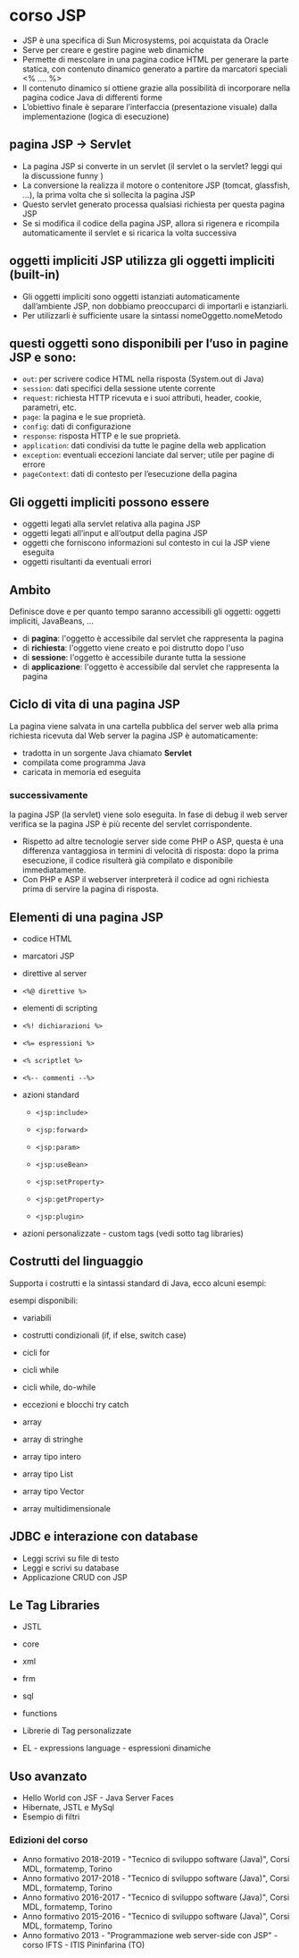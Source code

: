 # corso JSP

* JSP è una specifica di Sun Microsystems, poi acquistata da Oracle 
* Serve per creare e gestire pagine web dinamiche
* Permette di mescolare in una pagina codice HTML per generare la parte statica, con contenuto dinamico generato a partire da marcatori speciali <% .... %>
* Il contenuto dinamico si ottiene grazie alla possibilità di incorporare nella pagina codice Java di differenti forme
* L’obiettivo finale è separare l’interfaccia (presentazione visuale) dalla implementazione (logica di esecuzione)

## pagina JSP -> Servlet

* La pagina JSP si converte in un servlet (il servlet o la servlet? leggi qui la discussione funny )
* La conversione la realizza il motore o contenitore JSP (tomcat, glassfish, ...), la prima volta che si sollecita la pagina JSP
* Questo servlet generato processa qualsiasi richiesta per questa pagina JSP
* Se si modifica il codice della pagina JSP, allora si rigenera e ricompila automaticamente il servlet e si ricarica la volta successiva

## oggetti impliciti JSP utilizza gli oggetti impliciti (built-in)

* Gli oggetti impliciti sono oggetti istanziati automaticamente dall’ambiente JSP, non dobbiamo preoccuparci di importarli e istanziarli.
* Per utilizzarli è sufficiente usare la sintassi nomeOggetto.nomeMetodo

## questi oggetti sono disponibili per l’uso in pagine JSP e sono:

* `out`: per scrivere codice HTML nella risposta (System.out di Java)
* `session`: dati specifici della sessione utente corrente
* `request`: richiesta HTTP ricevuta e i suoi attributi, header, cookie, parametri, etc.
* `page`: la pagina e le sue proprietà.
* `config`: dati di configurazione
* `response`: risposta HTTP e le sue proprietà.
* `application`: dati condivisi da tutte le pagine della web application
* `exception`: eventuali eccezioni lanciate dal server; utile per pagine di errore
* `pageContext`: dati di contesto per l’esecuzione della pagina

## Gli oggetti impliciti possono essere

* oggetti legati alla servlet relativa alla pagina JSP
* oggetti legati all’input e all’output della pagina JSP
* oggetti che forniscono informazioni sul contesto in cui la JSP viene eseguita
* oggetti risultanti da eventuali errori

## Ambito 
Definisce dove e per quanto tempo saranno accessibili gli oggetti: oggetti impliciti, JavaBeans, ...

* di **pagina**: l'oggetto è accessibile dal servlet che rappresenta la pagina
* di **richiesta**: l'oggetto viene creato e poi distrutto dopo l'uso
* di **sessione**: l'oggetto è accessibile durante tutta la sessione
* di **applicazione**: l'oggetto è accessibile dal servlet che rappresenta la pagina

## Ciclo di vita di una pagina JSP 
La pagina viene salvata in una cartella pubblica del server web alla prima richiesta ricevuta dal Web server la pagina JSP è automaticamente:

* tradotta in un sorgente Java chiamato **Servlet**
* compilata come programma Java
* caricata in memoria ed eseguita

### successivamente 
la pagina JSP (la servlet) viene solo eseguita. In fase di debug il web server verifica se la pagina JSP è più recente del servlet corrispondente.

* Rispetto ad altre tecnologie server side come PHP o ASP, questa è una differenza vantaggiosa in termini di velocità di risposta: dopo la prima esecuzione, il codice risulterà già compilato e disponibile immediatamente.
* Con PHP e ASP il webserver interpreterà il codice ad ogni richiesta prima di servire la pagina di risposta.

## Elementi di una pagina JSP

* codice HTML

* marcatori JSP

* direttive al server

* `<%@ direttive %>`

* elementi di scripting

* `<%! dichiarazioni %>`

* `<%= espressioni %>`

* `<% scriptlet %>`

* `<%-- commenti --%>`

* azioni standard

  * `<jsp:include>`

  * `<jsp:forward>`

  * `<jsp:param>`

  * `<jsp:useBean>`

  * `<jsp:setProperty>`

  * `<jsp:getProperty>`

  * `<jsp:plugin>`

* azioni personalizzate - custom tags (vedi sotto tag libraries)

## Costrutti del linguaggio 

Supporta i costrutti e la sintassi standard di Java, ecco alcuni esempi:

esempi disponibili:

* variabili

* costrutti condizionali (if, if else, switch case)

* cicli for

* cicli while

* cicli while, do-while

* eccezioni e blocchi try catch

* array

* array di stringhe

* array tipo intero

* array tipo List

* array tipo Vector

* array multidimensionale

## JDBC e interazione con database

* Leggi scrivi su file di testo
* Leggi e scrivi su database
* Applicazione CRUD con JSP

## Le Tag Libraries

* JSTL

* core

* xml

* frm

* sql

* functions

* Librerie di Tag personalizzate

* EL - expressions language - espressioni dinamiche

## Uso avanzato

* Hello World con JSF - Java Server Faces
* Hibernate, JSTL e MySql
* Esempio di filtri


### Edizioni del corso

* Anno formativo 2018-2019 - "Tecnico di sviluppo software (Java)", Corsi MDL, formatemp, Torino
* Anno formativo 2017-2018 - "Tecnico di sviluppo software (Java)", Corsi MDL, formatemp, Torino
* Anno formativo 2016-2017 - "Tecnico di sviluppo software (Java)", Corsi MDL, formatemp, Torino
* Anno formativo 2015-2016 - "Tecnico di sviluppo software (Java)", Corsi MDL, formatemp, Torino
* Anno formativo 2013 - "Programmazione web server-side con JSP" - corso IFTS - ITIS Pininfarina (TO)
